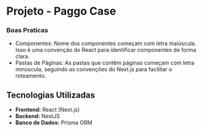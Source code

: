 # Projeto - Paggo Case

### Boas Praticas

- Componentes: Nome dos componentes começam com letra maiúscula. Isso é uma convenção do React para identificar componentes de forma clara.
- Pastas de Páginas: As pastas que contêm páginas começam com letra minúscula, seguindo as convenções do Next.js para facilitar o roteamento.

## Tecnologias Utilizadas

- **Frontend:** React (Next.js)
- **Backend:** NestJS
- **Banco de Dados:** Prisma ORM
